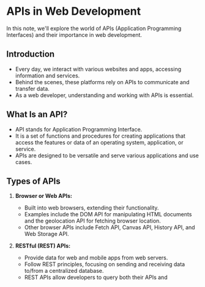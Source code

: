 # APIs in Web Development

In this note, we'll explore the world of APIs (Application Programming Interfaces) and their importance in web development.

## Introduction

- Every day, we interact with various websites and apps, accessing information and services.
- Behind the scenes, these platforms rely on APIs to communicate and transfer data.
- As a web developer, understanding and working with APIs is essential.

## What Is an API?

- API stands for Application Programming Interface.
- It is a set of functions and procedures for creating applications that access the features or data of an operating system, application, or service.
- APIs are designed to be versatile and serve various applications and use cases.

## Types of APIs

1. **Browser or Web APIs:**
   - Built into web browsers, extending their functionality.
   - Examples include the DOM API for manipulating HTML documents and the geolocation API for fetching browser location.
   - Other browser APIs include Fetch API, Canvas API, History API, and Web Storage API.

2. **RESTful (REST) APIs:**
   - Provide data for web and mobile apps from web servers.
   - Follow REST principles, focusing on sending and receiving data to/from a centralized database.
   - REST APIs allow developers to query both their APIs and
